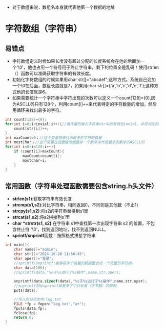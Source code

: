 * 对于数组来说，数组名本身就代表他第一个数据的地址
# 字符数组（字符串）
## 易错点
* 字符数组定义时候如果长度没有超过分配的长度系统会在他的后面加一个'\\0'，他也占用一个符号用于终止字符串，剩下的位置全是乱码！使用strlen（）函数可以准确获取字符串的有效长度。
* 初始化字符数组的时候如果用char str[]="abcdef";这种方式，系统自己会加一个\\0在后面，数组长度就是7，如果用char str[]={'a','b','c','d','e','f'};这种方式他的长度就是6。
* 如果需要统计一个字符串中字符出现的次数可以定义一个count[128]={0},因为ASCLL码只有128个，利用count[i]++来代表特定的字符数量的增加，然后用循环来找出最多的字符。
```c
int count[128]={0};
for(int i=0;i<invial;i++){//循环遍历输入字符串str中的有效位invial，并将对应的count++
	count[str[i]]++;
}
int maxCount=0；//这个变量用来找出最多的字符的数量
int mostChar；//这个变量在后面给他赋值存一个数字来代表最多的数字的ASCLL码
for(int i=0;i<128;i++){
	if (count[i]>maxCount){
		maxCount=count[i];
		mostChar=i;
	}
}
```
## 常用函数（字符串处理函数需要包含string.h头文件）
* **strlen(s1)**:获取字符串有效长度
* **strcmp(s1,s2)**:对比字符串，相同返回0，不同则是其他数（不止1）
* **strcpy(s1,s2)**:将s2的字符串替换到s1里
* **strcat(s1,s2)**:将s2拼接到s1里
* **char \*strstr(s1, s2)** 在字符串 s1中查找第一次出现字符串 s2 的位置，不包含终止符 '\0'，找到返回地址，找不到返回NULL。
* **sprintf/snprintf**函数：按照格式拼接字符串
```c
int main(){
	char name[]="admin";
	char str[]="2024-10-28 11:56:45";
	char oper[]="登录";
	//sprintf/snprintf:能够将多个变量的数据整合成一个完整的字符串。
	char data[100];
	//sprintf(data,"%s于%s进行了%s操作",name,str,oper);
	
	snprintf(data,sizeof(data),"%s于%s进行了%s操作",name,str,oper);
	//snprintf相比sprintf就是多了个对长度（字节数）的限制
	puts(data);

	//写入到日志文件:log.txt
	FILE *fp = fopen("log.txt","a+");
	fputs(data,fp);
	fclose(fp);
    return 0;
}

```